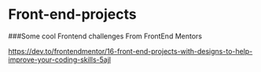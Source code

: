 # Front-end-projects
###Some cool Frontend challenges From FrontEnd Mentors


https://dev.to/frontendmentor/16-front-end-projects-with-designs-to-help-improve-your-coding-skills-5ajl

